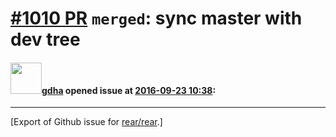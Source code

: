 [\#1010 PR](https://github.com/rear/rear/pull/1010) `merged`: sync master with dev tree
=======================================================================================

#### <img src="https://avatars.githubusercontent.com/u/888633?u=cdaeb31efcc0048d3619651aa18dd4b76e636b21&v=4" width="50">[gdha](https://github.com/gdha) opened issue at [2016-09-23 10:38](https://github.com/rear/rear/pull/1010):

------------------------------------------------------------------------

\[Export of Github issue for
[rear/rear](https://github.com/rear/rear).\]
